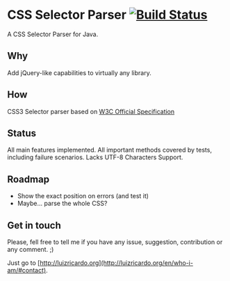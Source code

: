 CSS Selector Parser [![Build Status](https://travis-ci.org/utluiz/parCSSer.svg?branch=master)](https://travis-ci.org/utluiz/parCSSer)
===================



A CSS Selector Parser for Java.

## Why

Add jQuery-like capabilities to virtually any library.

## How 

CSS3 Selector parser based on [W3C Official Specification][1]

## Status

All main features implemented. 
All important methods covered by tests, including failure scenarios.
Lacks UTF-8 Characters Support.

## Roadmap

- Show the exact position on errors (and test it)
- Maybe... parse the whole CSS?

## Get in touch

Please, fell free to tell me if you have any issue, suggestion, contribution or any comment. ;)

Just go to [http://luizricardo.org](http://luizricardo.org/en/who-i-am/#contact).

  [1]: http://www.w3.org/TR/css3-selectors/